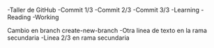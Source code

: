-Taller de GitHub
-Commit 1/3
-Commit 2/3
-Commit 3/3
-Learning
-Reading
-Working

Cambio en branch create-new-branch
-Otra linea de texto en la rama secundaria
-Linea 2/3 en rama secundaria
